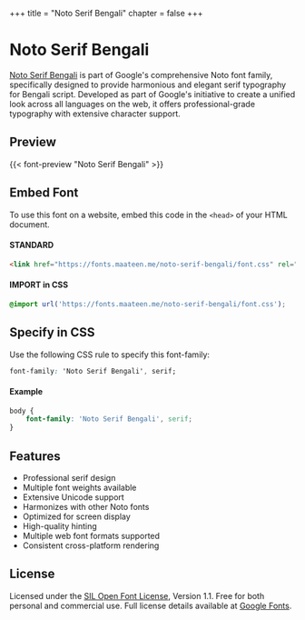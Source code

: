 +++
title = "Noto Serif Bengali"
chapter = false
+++

# Noto Serif Bengali

[Noto Serif Bengali](https://github.com/notofonts/bengali) is part of Google's comprehensive Noto font family, specifically designed to provide harmonious and elegant serif typography for Bengali script. Developed as part of Google's initiative to create a unified look across all languages on the web, it offers professional-grade typography with extensive character support.

## Preview

{{< font-preview "Noto Serif Bengali" >}}

## Embed Font

To use this font on a website, embed this code in the `<head>` of your HTML document.

#### STANDARD

```html
<link href="https://fonts.maateen.me/noto-serif-bengali/font.css" rel="stylesheet">
```

#### IMPORT in CSS

```css
@import url('https://fonts.maateen.me/noto-serif-bengali/font.css');
```

## Specify in CSS

Use the following CSS rule to specify this font-family:

```css
font-family: 'Noto Serif Bengali', serif;
```

#### Example

```css
body {
    font-family: 'Noto Serif Bengali', serif;
}
```

## Features
- Professional serif design
- Multiple font weights available
- Extensive Unicode support
- Harmonizes with other Noto fonts
- Optimized for screen display
- High-quality hinting
- Multiple web font formats supported
- Consistent cross-platform rendering

## License
Licensed under the [SIL Open Font License](https://openfontlicense.org/), Version 1.1. Free for both personal and commercial use. Full license details available at [Google Fonts](https://fonts.google.com/noto/specimen/Noto+Serif+Bengali/about).